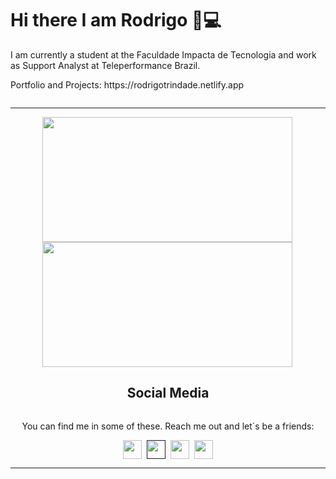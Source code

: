 <div>
  <h1>Hi there I am Rodrigo 👋💻</h1>
  <p>
    I am currently a student at the Faculdade Impacta de Tecnologia and work as Support    Analyst at Teleperformance Brazil.
  </p>
  <p>Portfolio and Projects: <a>https://rodrigotrindade.netlify.app</a></p>
</div>

<div class="wrap" style="display:flex; flex-direction: column; flex-wrap: wrap; justify-content: space-around">
  <hr>
  <div clarr="cards" style="display:flex; flex-direction: row; flex-wrap: wrap; justify-content: space-around">
    <div class="most-languages">
        <a href="https://github.com/vanpyre?tab=repositories">
          <img align="left" src="https://github-readme-stats.vercel.app/api/top-langs/?username=vanpyre&layout=compact&count_private=true" width="400" height="200"/>
        </a>
    </div>
    <div class="github-stats">
        <a href="https://github-readme-stats.vercel.app/api?username=vanpyre&show_icons=true">
          <img  align="left" src="https://github-readme-stats.vercel.app/api?username=vanpyre&show_icons=true" width="400" height="200"/>
        </a>
    </div>
  </div>

  <div class="social-media" style="display:flex; flex-direction: column; flex-wrap: wrap">
    <div class="h1-p" style="display:flex; flex-direction: column; flex-wrap: wrap">
      <h2  align="" style=";text-align: center; font-style: bolder; font-weight: bold;">
        Social Media
      </h2>
      <p style="text-align: center; margin-inline: 2px; font-style: bold;">
        You can find me in some of these. Reach me out and let´s be a friends:
      </p>
    </div>
    <dic align="" class="media-links" style="display:flex; flex-direction: row; flex-wrap: wrap;   align-items: center;justify-content: center;">
      <a href="https://www.freecodecamp.org/rodrigomacade">
        <img height="30" src="https://raw.githubusercontent.com/gist/Deftwun/e3756a8b518cbb354425/raw/6584db8babd6cbc4ecb35ed36f0d184a506b979e/free-code-camp-logo.svg">
      </a>&nbsp;&nbsp;
      <a href=""><img height="30" src="https://github.com/WaylonWalker/WaylonWalker/blob/main/icon/twitter.png?raw=true"></a>&nbsp;&nbsp;
      <a href="https://www.instagram.com/elirod.py/" >
        <img height="30" src="https://user-images.githubusercontent.com/37451620/118635309-cfe24280-b7a9-11eb-89fd-55e69345e871.png?raw=true">
      </a>&nbsp;&nbsp;
      <a href="https://www.linkedin.com/in/rodrigo-trindade-b05b73203/">
        <img height="30" src="https://github.com/WaylonWalker/WaylonWalker/blob/main/icon/linkedin.png?raw=true">
      </a>
    </dic>
  <hr>
  </div>
</div>